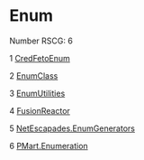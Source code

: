 <h1>Enum</h1>

Number RSCG: 6

   1 [CredFetoEnum](/docs/CredFetoEnum)

   2 [EnumClass](/docs/EnumClass)

   3 [EnumUtilities](/docs/EnumUtilities)

   4 [FusionReactor](/docs/FusionReactor)

   5 [NetEscapades.EnumGenerators](/docs/NetEscapades.EnumGenerators)

   6 [PMart.Enumeration](/docs/PMart.Enumeration)
    